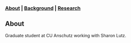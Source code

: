 ### [About](https://athwing.github.io)  |  [Background](https://athwing.github.io/background) |  [Research](https://athwing.github.io/research)


## About

Graduate student at CU Anschutz working with Sharon Lutz.
